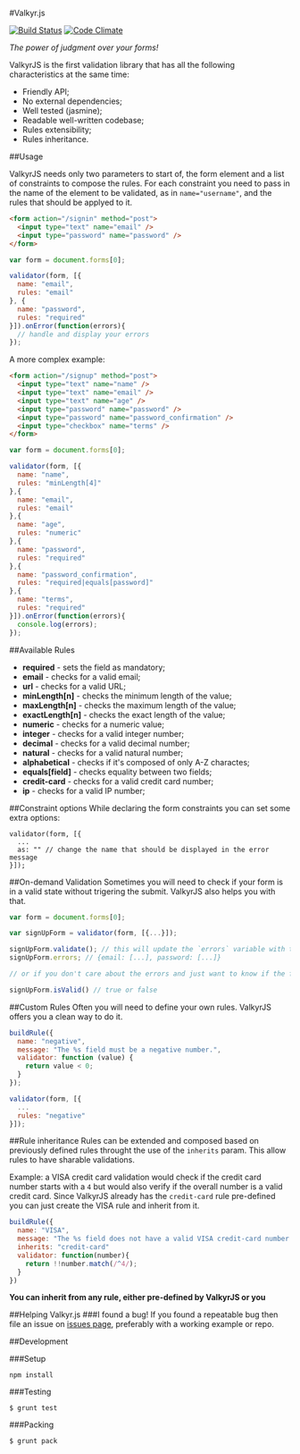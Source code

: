 #Valkyr.js

[![Build Status](https://travis-ci.org/lukelex/valkyr.js.png)](https://travis-ci.org/lukelex/valkyr.js) [![Code Climate](https://codeclimate.com/github/lukelex/valkyr.js.png)](https://codeclimate.com/github/lukelex/valkyr.js)

*The power of judgment over your forms!*

ValkyrJS is the first validation library that has all the following characteristics at the same time:

* Friendly API;
* No external dependencies;
* Well tested (jasmine);
* Readable well-written codebase;
* Rules extensibility;
* Rules inheritance.

##Usage

ValkyrJS needs only two parameters to start of, the form element and a list of constraints to compose the rules. For each constraint you need to pass in the name of the element to be validated, as in `name="username"`, and the rules that should be applyed to it.

```html
<form action="/signin" method="post">
  <input type="text" name="email" />
  <input type="password" name="password" />
</form>
```
```javascript
var form = document.forms[0];

validator(form, [{
  name: "email",
  rules: "email"
}, {
  name: "password",
  rules: "required"
}]).onError(function(errors){
  // handle and display your errors
});
```

A more complex example:

```html
<form action="/signup" method="post">
  <input type="text" name="name" />
  <input type="text" name="email" />
  <input type="text" name="age" />
  <input type="password" name="password" />
  <input type="password" name="password_confirmation" />
  <input type="checkbox" name="terms" />
</form>
```

```javascript
var form = document.forms[0];

validator(form, [{
  name: "name",
  rules: "minLength[4]"
},{
  name: "email",
  rules: "email"
},{
  name: "age",
  rules: "numeric"
},{
  name: "password",
  rules: "required"
},{
  name: "password_confirmation",
  rules: "required|equals[password]"
},{
  name: "terms",
  rules: "required"
}]).onError(function(errors){
  console.log(errors);
});
```

##Available Rules

* **required**       - sets the field as mandatory;
* **email**          - checks for a valid email;
* **url**            - checks for a valid URL;
* **minLength[n]**   - checks the minimum length of the value;
* **maxLength[n]**   - checks the maximum length of the value;
* **exactLength[n]** - checks the exact length of the value;
* **numeric**        - checks for a numeric value;
* **integer**        - checks for a valid integer number;
* **decimal**        - checks for a valid decimal number;
* **natural**        - checks for a valid natural number;
* **alphabetical**   - checks if it's composed of only A-Z charactes;
* **equals[field]**  - checks equality between two fields;
* **credit-card**    - checks for a valid credit card number;
* **ip**             - checks for a valid IP number;

##Constraint options
While declaring the form constraints you can set some extra options:

```jacascript
validator(form, [{
  ...
  as: "" // change the name that should be displayed in the error message
}]);
```

##On-demand Validation
Sometimes you will need to check if your form is in a valid state without trigering the submit. ValkyrJS also helps you with that.

```javascript
var form = document.forms[0];

var signUpForm = validator(form, [{...}]);

signUpForm.validate(); // this will update the `errors` variable with the current state of the form
signUpForm.errors; // {email: [...], password: [...]}

// or if you don't care about the errors and just want to know if the form is valid

signUpForm.isValid() // true or false
```

##Custom Rules
Often you will need to define your own rules. ValkyrJS offers you a clean way to do it.

```javascript
buildRule({
  name: "negative",
  message: "The %s field must be a negative number.",
  validator: function (value) {
    return value < 0;
  }
});

validator(form, [{
  ...
  rules: "negative"
}]);
```

##Rule inheritance
Rules can be extended and composed based on previously defined rules throught the use of the `inherits` param. This allow rules to have sharable validations.

Example: a VISA credit card validation would check if the credit card number starts with a `4` but would also verify if the overall number is a valid credit card. Since ValkyrJS already has the `credit-card` rule pre-defined you can just create the VISA rule and inherit from it.

```javascript
buildRule({
  name: "VISA",
  message: "The %s field does not have a valid VISA credit-card number.",
  inherits: "credit-card"
  validator: function(number){
    return !!number.match(/^4/);
  }
})
```

**You can inherit from any rule, either pre-defined by ValkyrJS or you**

##Helping Valkyr.js
###I found a bug!
If you found a repeatable bug then file an issue on [issues page](https://github.com/lukelex/valkyr.js/issues), preferably with a working example or repo.

##Development

###Setup
```shell
npm install
```

###Testing
```shell
$ grunt test
```

###Packing
```shell
$ grunt pack
```
